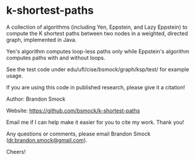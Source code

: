 # k-shortest-paths
A collection of algorithms (including Yen, Eppstein, and Lazy Eppstein) to compute the K shortest paths between two nodes in a weighted, directed graph, implemented in Java.

Yen's algorithm computes loop-less paths only while Eppstein's algorithm computes paths with and without loops.

See the test code under edu/ufl/cise/bsmock/graph/ksp/test/ for example usage.

If you are using this code in published research, please give it a citation!

Author: Brandon Smock

Website: https://github.com/bsmock/k-shortest-paths

Email me if I can help make it easier for you to cite my work. Thank you!

Any questions or comments, please email Brandon Smock (dr.brandon.smock@gmail.com).

Cheers!
